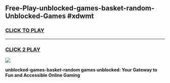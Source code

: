 
## Free-Play-unblocked-games-basket-random-Unblocked-Games #xdwmt
<h3>
<a href="https://news.freeplayer.one?title=unblocked-games-basket-random&ref=8M">CLICK TO PLAY</a></h3>
<hr>

<h3>
<a href="https://news.freeplayer.one?title=unblocked-games-basket-random&ref=8M">CLICK 2 PLAY</a>
  
</h3>

<a href="https://news.freeplayer.one?title=unblocked-games-basket-random&ref=8M"><img src="https://clearcache.store/games.png"></a>


**unblocked-games-basket-random games unblocked: Your Gateway to Fun and Accessible Online Gaming**
